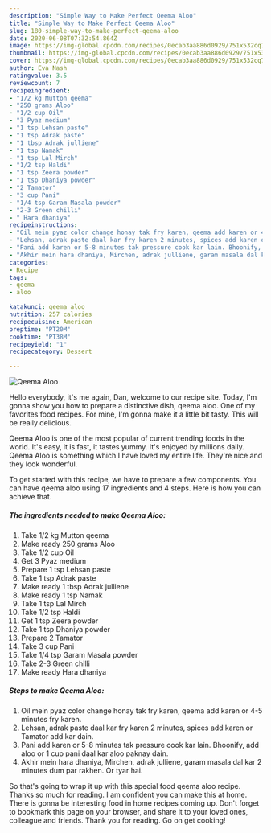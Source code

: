 ```yaml
---
description: "Simple Way to Make Perfect Qeema Aloo"
title: "Simple Way to Make Perfect Qeema Aloo"
slug: 180-simple-way-to-make-perfect-qeema-aloo
date: 2020-06-08T07:32:54.864Z
image: https://img-global.cpcdn.com/recipes/0ecab3aa886d0929/751x532cq70/qeema-aloo-recipe-main-photo.jpg
thumbnail: https://img-global.cpcdn.com/recipes/0ecab3aa886d0929/751x532cq70/qeema-aloo-recipe-main-photo.jpg
cover: https://img-global.cpcdn.com/recipes/0ecab3aa886d0929/751x532cq70/qeema-aloo-recipe-main-photo.jpg
author: Eva Nash
ratingvalue: 3.5
reviewcount: 7
recipeingredient:
- "1/2 kg Mutton qeema"
- "250 grams Aloo"
- "1/2 cup Oil"
- "3 Pyaz medium"
- "1 tsp Lehsan paste"
- "1 tsp Adrak paste"
- "1 tbsp Adrak julliene"
- "1 tsp Namak"
- "1 tsp Lal Mirch"
- "1/2 tsp Haldi"
- "1 tsp Zeera powder"
- "1 tsp Dhaniya powder"
- "2 Tamator"
- "3 cup Pani"
- "1/4 tsp Garam Masala powder"
- "2-3 Green chilli"
- " Hara dhaniya"
recipeinstructions:
- "Oil mein pyaz color change honay tak fry karen, qeema add karen or 4-5 minutes fry karen."
- "Lehsan, adrak paste daal kar fry karen 2 minutes, spices add karen or Tamator add kar dain."
- "Pani add karen or 5-8 minutes tak pressure cook kar lain. Bhoonify, add aloo or 1 cup pani daal kar aloo paknay dain."
- "Akhir mein hara dhaniya, Mirchen, adrak julliene, garam masala dal kar 2 minutes dum par rakhen. Or tyar hai."
categories:
- Recipe
tags:
- qeema
- aloo

katakunci: qeema aloo 
nutrition: 257 calories
recipecuisine: American
preptime: "PT20M"
cooktime: "PT38M"
recipeyield: "1"
recipecategory: Dessert

---
```



![Qeema Aloo](https://img-global.cpcdn.com/recipes/0ecab3aa886d0929/751x532cq70/qeema-aloo-recipe-main-photo.jpg)

Hello everybody, it's me again, Dan, welcome to our recipe site. Today, I'm gonna show you how to prepare a distinctive dish, qeema aloo. One of my favorites food recipes. For mine, I'm gonna make it a little bit tasty. This will be really delicious.



Qeema Aloo is one of the most popular of current trending foods in the world. It's easy, it is fast, it tastes yummy. It's enjoyed by millions daily. Qeema Aloo is something which I have loved my entire life. They're nice and they look wonderful.


To get started with this recipe, we have to prepare a few components. You can have qeema aloo using 17 ingredients and 4 steps. Here is how you can achieve that.

<!--inarticleads1-->

##### The ingredients needed to make Qeema Aloo:

1. Take 1/2 kg Mutton qeema
1. Make ready 250 grams Aloo
1. Take 1/2 cup Oil
1. Get 3 Pyaz medium
1. Prepare 1 tsp Lehsan paste
1. Take 1 tsp Adrak paste
1. Make ready 1 tbsp Adrak julliene
1. Make ready 1 tsp Namak
1. Take 1 tsp Lal Mirch
1. Take 1/2 tsp Haldi
1. Get 1 tsp Zeera powder
1. Take 1 tsp Dhaniya powder
1. Prepare 2 Tamator
1. Take 3 cup Pani
1. Take 1/4 tsp Garam Masala powder
1. Take 2-3 Green chilli
1. Make ready  Hara dhaniya




<!--inarticleads2-->

##### Steps to make Qeema Aloo:

1. Oil mein pyaz color change honay tak fry karen, qeema add karen or 4-5 minutes fry karen.
1. Lehsan, adrak paste daal kar fry karen 2 minutes, spices add karen or Tamator add kar dain.
1. Pani add karen or 5-8 minutes tak pressure cook kar lain. Bhoonify, add aloo or 1 cup pani daal kar aloo paknay dain.
1. Akhir mein hara dhaniya, Mirchen, adrak julliene, garam masala dal kar 2 minutes dum par rakhen. Or tyar hai.




So that's going to wrap it up with this special food qeema aloo recipe. Thanks so much for reading. I am confident you can make this at home. There is gonna be interesting food in home recipes coming up. Don't forget to bookmark this page on your browser, and share it to your loved ones, colleague and friends. Thank you for reading. Go on get cooking!
